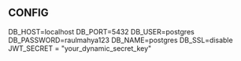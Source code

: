 ## CONFIG

DB_HOST=localhost
DB_PORT=5432
DB_USER=postgres
DB_PASSWORD=raulmahya123
DB_NAME=postgres
DB_SSL=disable
JWT_SECRET = "your_dynamic_secret_key"

